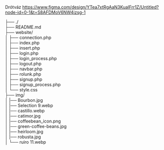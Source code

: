 Drótváz https://www.figma.com/design/YTea7xtRgAaN3KuaIFrr1Z/Untitled?node-id=0-1&t=S8AFDMoV6NW4izsg-1

├── ./               <br>
├── README.md              <br>
├── website/                   <br>
│   ├── connection.php<br>
│   ├── index.php<br>
│   ├── insert.php<br>
│   ├── login.php<br>
│   ├── login_process.php<br>
│   ├── logout.php<br>
│   ├── navbar.php<br>
│   ├── rolunk.php<br>
│   ├── signup.php<br>
│   ├── signup_process.php<br>
│   └── style.css<br>
├── img/ <br>
│   |── Bourbon.jpg<br>
│   |── Selection 9.webp<br>
│   |── castillo.webp<br>
│   |── catimor.jpg<br>
│   |── coffeebean_icon.png<br>
│   |── green-coffee-beans.jpg<br>
│   |── heirloom.jpg<br>
│   |── robusta.jpg<br>
│   └── ruiro 11.webp<br>

